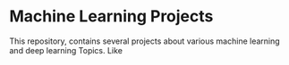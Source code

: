# Machine Learning Projects
This repository, contains several projects about various machine learning and deep learning Topics.
Like
